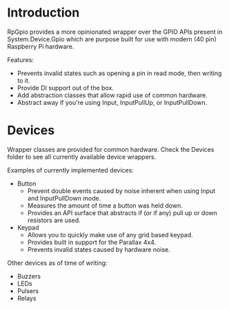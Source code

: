 # Introduction
RpGpio provides a more opinionated wrapper over the GPIO APIs present in System.Device.Gpio which are purpose built for use with modern (40 pin) Raspberry Pi hardware.  

Features:
- Prevents invalid states such as opening a pin in read mode, then writing to it.
- Provide DI support out of the box.
- Add abstraction classes that allow rapid use of common hardware.
- Abstract away if you're using Input, InputPullUp, or InputPullDown.

# Devices
Wrapper classes are provided for common hardware.  Check the Devices folder to see all currently available device wrappers.

Examples of currently implemented devices:
- Button
  - Prevent double events caused by noise inherent when using Input and InputPullDown mode.
  - Measures the amount of time a button was held down.
  - Provides an API surface that abstracts if (or if any) pull up or down resistors are used.
- Keypad
  - Allows you to quickly make use of any grid based keypad.
  - Provides built in support for the Parallax 4x4.
  - Prevents invalid states caused by hardware noise.

Other devices as of time of writing:
- Buzzers
- LEDs
- Pulsers
- Relays